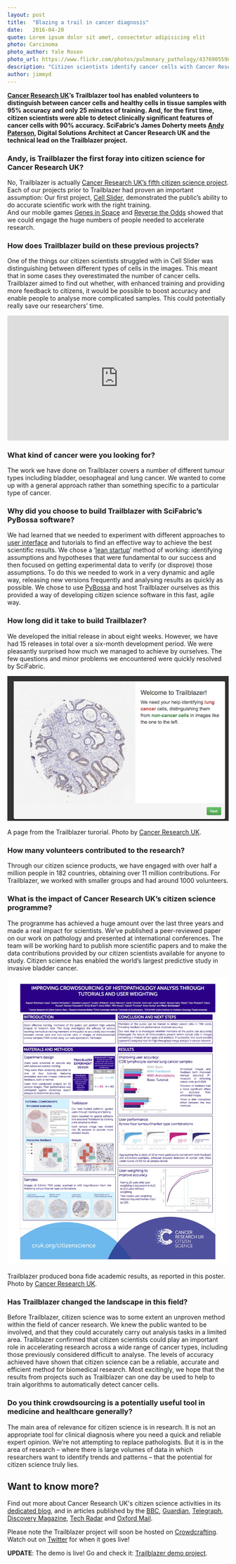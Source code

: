 ```yaml
---
layout: post
title:  "Blazing a trail in cancer diagnosis"
date:   2016-04-20 
quote: Lorem ipsum dolor sit amet, consectetur adipisicing elit
photo: Carcinoma
photo_author: Yale Rosen
photo_url: https://www.flickr.com/photos/pulmonary_pathology/4376905598/in/photolist-7ELMxC-9H4ekT-6xDcTv-5gzmKr-4kPzcw-6YGr6j-nR7DPm-dgFSoq-723Zna-95Z5YU-6YGqCE-fBHZps-jR9gc-6ZshmB-7EXifL-7cENHh-7Jy9bZ-c3PHes-fQf1jP-6Zshqr-8aDmE1-6YCpcH-6YCpFV-9NSJxc-4Brsm9-74MaQ8-6ZhEFb-uuiqC-efq3fp-6ZdEEx-723ZoD-pErTow-95pAfW-727YKj-bwubAz-9NVyHC-6ZsdhU-74MbRt-74Mbbz-aRDV9R-7FMPDG-6YGqRU-9M9Lht-aqKCB-6ZocTH-727YWj-727YTU-8ffCB8-6ZwhSG-74MbMP
description: "Citizen scientists identify cancer cells with Cancer Research UK’s Trailblazer tool"
author: jimmyd
---
```


**[Cancer Research UK](http://www.cancerresearchuk.org/)’s Trailblazer tool has enabled volunteers to distinguish between cancer 
cells and healthy cells in tissue samples with 95% accuracy and only 25 minutes of training. 
And, for the first time, citizen scientists were able to detect clinically significant features 
of cancer cells with 90% accuracy. SciFabric’s James Doherty meets [Andy Paterson](https://www.linkedin.com/in/apaterson01), Digital 
Solutions Architect at Cancer Research UK and the technical lead on the Trailblazer project.**

### Andy, is Trailblazer the first foray into citizen science for Cancer Research UK?

No, Trailblazer is actually [Cancer Research UK’s fifth citizen science project](http://www.cancerresearchuk.org/support-us/citizen-science/the-projects). 
Each of our projects prior to Trailblazer had proven an important assumption: Our first project, [Cell Slider](https://www.cellslider.net/), 
demonstrated the public’s ability to do accurate scientific work with the right training.  
And our mobile games [Genes in Space](http://scienceblog.cancerresearchuk.org/2014/02/04/download-our-revolutionary-mobile-game-to-help-speed-up-cancer-research/) 
and [Reverse the Odds](http://www.oncology.ox.ac.uk/page/reverse-odds) showed that we could engage the huge numbers of people needed 
to accelerate research.

### How does Trailblazer build on these previous projects?

One of the things our citizen scientists struggled with in Cell Slider was distinguishing between different types of 
cells in the images. This meant that in some cases they overestimated the number of cancer cells. 
Trailblazer aimed to find out whether, with enhanced training and providing more feedback to citizens, 
it would be possible to boost accuracy and enable people to analyse more complicated samples. 
This could potentially really save our researchers’ time.

<style>.embed-container { position: relative; padding-bottom: 56.25%; height: 0; overflow: hidden; max-width: 100%; } .embed-container iframe, .embed-container object, .embed-container embed { position: absolute; top: 0; left: 0; width: 100%; height: 100%; }</style><div class='embed-container'><iframe src='https://www.youtube.com/embed/cjgYoostpXo' frameborder='0' allowfullscreen></iframe></div>

### What kind of cancer were you looking for?

The work we have done on Trailblazer covers a number of different tumour types including bladder, 
oesophageal and lung cancer. We wanted to come up with a general approach rather than 
something specific to a particular type of cancer.

### Why did you choose to build Trailblazer with SciFabric’s PyBossa software?

We had learned that we needed to experiment with different approaches to [user interface](https://en.wikipedia.org/wiki/User_interface) and 
tutorials to find an effective way to achieve the best scientific results. 
We chose a ‘[lean startup](https://en.wikipedia.org/wiki/Lean_startup)’ method of working: identifying assumptions and hypotheses that were 
fundamental to our success and then focused on getting experimental data to verify (or disprove) those assumptions. 
To do this we needed to work in a very dynamic and agile way, releasing new versions frequently and 
analysing results as quickly as possible.  We chose to use [PyBossa](</div>) and host Trailblazer ourselves as this 
provided a way of developing citizen science software in this fast, agile way.

### How long did it take to build Trailblazer?

We developed the initial release in about eight weeks. However, we have had 15 releases in total 
over a six-month development period.  We were pleasantly surprised how much we managed to achieve by ourselves. 
The few questions and minor problems we encountered were quickly resolved by SciFabric.

![Trailblazer Tutorial](/assets/img/blog/CancerTutorial.png)
<p class="post-caption">A page from the Trailblazer turorial. Photo by <a href="http://www.cancerresearchuk.org/">Cancer Research UK</a>.</p>

### How many volunteers contributed to the research?

Through our citizen science products, we have engaged with over half a million people in 182 countries, 
obtaining over 11 million contributions. For Trailblazer, we worked with smaller groups and had around 1000 volunteers.

### What is the impact of Cancer Research UK’s citizen science programme?

The programme has achieved a huge amount over the last three years and made a real impact for scientists. 
We’ve published a peer-reviewed paper on our work on pathology and presented at international conferences. 
The team will be working hard to publish more scientific papers and to make the data contributions provided 
by our citizen scientists available for anyone to study. Citizen science has enabled the world’s largest 
predictive study in invasive bladder cancer.

 ![Trailblazer Results Poster](/assets/img/blog/CancerResults3.jpeg)
<p class="post-caption">Trailblazer produced bona fide academic results, as reported in this poster. Photo by <a href="https://www.cancerresearchuk.org/sites/default/files/trailblazer_results_poster_ncri_2015.pdf">Cancer Research UK</a>.</p>

### Has Trailblazer changed the landscape in this field?

Before Trailblazer, citizen science was to some extent an unproven method within the field of cancer research. 
We knew the public wanted to be involved, and that they could accurately carry out analysis tasks in a limited area. 
Trailblazer confirmed that citizen scientists could play an important role in accelerating research across a wide 
range of cancer types, including those previously considered difficult to analyse. The levels of accuracy achieved 
have shown that citizen science can be a reliable, accurate and efficient method for biomedical research. 
Most excitingly, we hope that the results from projects such as Trailblazer can one day be used to help to train algorithms 
to automatically detect cancer cells.

### Do you think crowdsourcing is a potentially useful tool in medicine and healthcare generally?

The main area of relevance for citizen science is in research.  It is not an appropriate tool for clinical diagnosis 
where you need a quick and reliable expert opinion. We’re not attempting to replace pathologists. But it is in the area of research – where there is large volumes of data in which researchers want to identify 
trends and patterns – that the potential for citizen science truly lies.

## Want to know more?

Find out more about Cancer Research UK's citizen science activities in its 
[dedicated blog](http://scienceblog.cancerresearchuk.org/2015/10/01/citizen-scientists-can-spot-cancer-cells-like-pathologists-so-what-happens-next/), and in articles published by the [BBC](http://www.bbc.com/news/health-21619593),
 [Guardian](http://www.theguardian.com/society/2015/jan/07/tech-innovations-improve-lives-social-impact),
  [Telegraph](http://www.telegraph.co.uk/sponsored/health/beat-cancer/11127745/cell-slider-cancer-research-zooniverse.html), 
  [Discovery Magazine](http://blogs.discovermagazine.com/citizen-science-salon/2016/02/11/the-gamification-of-data-analysis-in-cancer-increases-citizen-contribution-and-reduces-research-time/#.VxZkL5MrLVq), 
  [Tech Radar](http://www.techradar.com/news/phone-and-communications/mobile-phones/gaming-for-the-cure-players-complete-6-months-of-cancer-analysis-in-a-month-1233862)
   and [Oxford Mail](http://www.oxfordmail.co.uk/news/13407600.Smartphone_game_leads_to_a_top_award_for_cancer_scientist/).

Please note the Trailblazer project will soon be hosted on [Crowdcrafting](/crowdcrafting). Watch out on [Twitter](https://twitter.com/scifabric) for when it goes live!

**UPDATE**: The demo is live! Go and check it: [Trailblazer demo project](http://cancer.pybossa.com).
